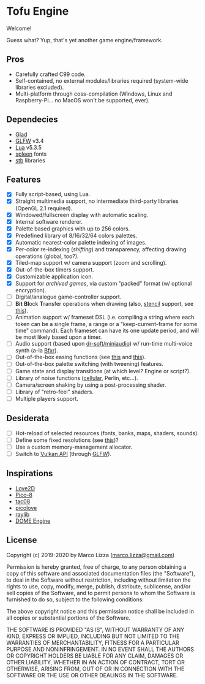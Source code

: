 # Tofu Engine

Welcome!

Guess what? Yup, that's yet another game engine/framework.

## Pros

* Carefully crafted C99 code.
* Self-contained, no external modules/libraries required (system-wide libraries excluded).
* Multi-platform through coss-compilation (Windows, Linux and Raspberry-Pi... no MacOS won't be supported, ever).

## Dependecies

* [Glad](https://glad.dav1d.de/)
* [GLFW](https://www.glfw.org/) v3.4
* [Lua](https://lua.org/) v5.3.5
* [spleen](https://github.com/fcambus/spleen) fonts
* [stb](https://github.com/nothings/stb) libraries

## Features

* [x] Fully script-based, using Lua.
* [x] Straight multimedia support, no intermediate third-party libraries (OpenGL 2.1 required).
* [x] Windowed/fullscreen display with automatic scaling.
* [x] Internal software renderer.
* [x] Palette based graphics with up to 256 colors.
* [x] Predefined library of 8/16/32/64 colors palettes.
* [x] Automatic nearest-color palette indexing of images.
* [x] Per-color re-indexing (*shifting*) and transparency, affecting drawing operations (global, too?).
* [x] Tiled-map support w/ camera support (zoom and scrolling).
* [x] Out-of-the-box timers support.
* [x] Customizable application icon.
* [x] Support for *archived games*, via custom "packed" format (w/ optional encryption).
* [ ] Digital/analogue game-controller support.
* [ ] **Bit** **Bl**ock **T**ransfer operations when drawing (also, [stencil](https://learnopengl.com/Advanced-OpenGL/Stencil-testing) support, see [this](https://open.gl/depthstencils)).
* [ ] Animation support w/ frameset DSL (i.e. compiling a string where each token can be a single frame, a range or a "keep-current-frame for some time" command). Each frameset can have its one update period, and will be most likely based upon a timer.
* [ ] Audio support (based upon [dr-soft/miniaudio](https://github.com/dr-soft/miniaudio)) w/ run-time multi-voice synth (a-la [Bfxr](https://www.bfxr.net)).
* [ ] Out-of-the-box easing functions (see [this](https://github.com/kikito/tween.lua/blob/master/tween.lua) and [this](https://github.com/rxi/flux/blob/master/flux.lua)).
* [ ] Out-of-the-box palette switching (with tweening) features.
* [ ] Game state and display transitions (at which level? Engine or script?).
* [ ] Library of noise functions ([cellular](https://thebookofshaders.com/12/), Perlin, etc...).
* [ ] Camera/screen shaking by using a post-processing shader.
* [ ] Library of "retro-feel" shaders.
* [ ] Multiple players support.

## Desiderata

* [ ] Hot-reload of selected resources (fonts, banks, maps, shaders, sounds).
* [ ] Define some fixed resolutions (see [this](https://pacoup.com/2011/06/12/list-of-true-169-resolutions/))?
* [ ] Use a custom memory-management allocator.
* [ ] Switch to [Vulkan API](https://www.khronos.org/vulkan/) (through [GLFW](https://www.glfw.org/)).

## Inspirations

* [Love2D](https://love2d.org/)
* [Pico-8](https://www.lexaloffle.com/pico-8.php)
* [tac08](https://github.com/0xcafed00d/tac08/)
* [picolove](https://github.com/picolove/picolove/)
* [raylib](https://www.raylib.com/)
* [DOME Engine](https://github.com/avivbeeri/dome/)

## License

Copyright (c) 2019-2020 by Marco Lizza (marco.lizza@gmail.com)

Permission is hereby granted, free of charge, to any person obtaining a copy of this software and associated documentation files (the "Software"), to deal in the Software without restriction, including without limitation the rights to use, copy, modify, merge, publish, distribute, sublicense, and/or sell copies of the Software, and to permit persons to whom the Software is furnished to do so, subject to the following conditions:

The above copyright notice and this permission notice shall be included in all copies or substantial portions of the Software.

THE SOFTWARE IS PROVIDED "AS IS", WITHOUT WARRANTY OF ANY KIND, EXPRESS OR IMPLIED, INCLUDING BUT NOT LIMITED TO THE WARRANTIES OF MERCHANTABILITY, FITNESS FOR A PARTICULAR PURPOSE AND NONINFRINGEMENT. IN NO EVENT SHALL THE AUTHORS OR COPYRIGHT HOLDERS BE LIABLE FOR ANY CLAIM, DAMAGES OR OTHER LIABILITY, WHETHER IN AN ACTION OF CONTRACT, TORT OR OTHERWISE, ARISING FROM, OUT OF OR IN CONNECTION WITH THE SOFTWARE OR THE USE OR OTHER DEALINGS IN THE SOFTWARE.
